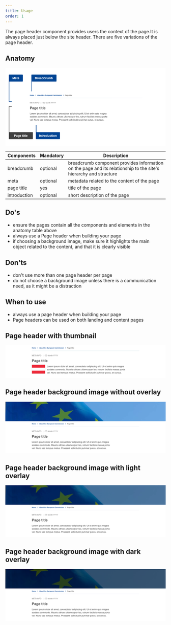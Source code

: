 ```yaml
---
title: Usage
order: 1
---
```

The page header component provides users the context of the page.It is always placed just below the site header. There are five variations of the page header.

## Anatomy

>

![](/cms-images/standardised-page-header.png)

| Components                                                                          | Mandatory | Description                                                                                                      |
| ----------------------------------------------------------------------------------- | --------- | ---------------------------------------------------------------------------------------------------------------- |
| <Link to="/ec/components/navigation/breadcrumb/usage/" standalone>breadcrumb</Link> | optional  | breadcrumb component provides information on the page and its relationship to the site's hierarchy and structure |
| meta                                                                                | optional  | metadata related to the content of the page                                                                      |
| page title                                                                          | yes       | title of the page                                                                                                |
| introduction                                                                        | optional  | short description of the page                                                                                    |

## Do's

- ensure the pages contain all the components and elements in the anatomy table above
- always use a Page header when building your page
- if choosing a background image, make sure it highlights the main object related to the content, and that it is clearly visible

## Don'ts

- don't use more than one page header per page
- do not choose a background image unless there is a communication need, as it might be a distraction

## When to use

- always use a page header when building your page
- Page headers can be used on both landing and content pages

## Page header with thumbnail

![](/cms-images/ec_ph_st_thumb_l_996px.png)

## Page header background image without overlay

![](/cms-images/ec_ph_stan_image_l_996px.png)

## Page header background image with light overlay

![](/cms-images/ec_ph_stan_light_l_996px.png)

## Page header background image with dark overlay

![](/cms-images/ec_ph_stan_dark_l_996px.png)
